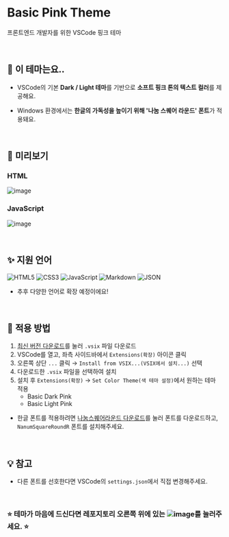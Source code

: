 # Basic Pink Theme
프론트엔드 개발자를 위한 VSCode 핑크 테마

<br>

## 🌸 이 테마는요..
- VSCode의 기본 **Dark / Light 테마**를 기반으로 **소프트 핑크 톤의 텍스트 컬러**를 제공해요.

- Windows 환경에서는 **한글의 가독성을 높이기 위해 '나눔 스퀘어 라운드' 폰트**가 적용돼요.

<br>

## 👀 미리보기
### HTML
![image](https://github.com/user-attachments/assets/b997442c-a461-4f1e-aca1-bc6ae620d316)
### JavaScript
![image](https://github.com/user-attachments/assets/b40a771a-c549-4ee5-a52b-7619ed9b2de5)

<br>

## ✨ 지원 언어
![HTML5](https://img.shields.io/badge/HTML-E34F26?style=flat&logo=HTML5&logoColor=white) ![CSS3](https://img.shields.io/badge/CSS-1572B6?style=flat&logo=CSS3&logoColor=white) ![JavaScript](https://img.shields.io/badge/JavaScript-F7DF1E?style=flat&logo=JavaScript&logoColor=black) ![Markdown](https://img.shields.io/badge/Markdown-000000?style=flat&logo=Markdown&logoColor=white) ![JSON](https://img.shields.io/badge/JSON-5E5C5C?style=flat&logo=JSON&logoColor=white)

- 추후 다양한 언어로 확장 예정이에요!

<br>

## 💾 적용 방법
1. [최신 버전 다운로드](https://github.com/Hayoung0708/basic-pink-theme/raw/refs/heads/main/version/basic-pink-theme-1.0.3.vsix)를 눌러 `.vsix` 파일 다운로드
2. VSCode를 열고, 좌측 사이드바에서 `Extensions(확장)` 아이콘 클릭
3. 오른쪽 상단 `...` 클릭 → `Install from VSIX...(VSIX에서 설치...)` 선택
4. 다운로드한 `.vsix` 파일을 선택하여 설치
5. 설치 후 `Extensions(확장)` → `Set Color Theme(색 테마 설정)`에서 원하는 테마 적용
   - Basic Dark Pink
   - Basic Light Pink
- 한글 폰트를 적용하려면 [나눔스퀘어라운드 다운로드](https://hangeul.naver.com/hangeul_static/webfont/zips/nanum-square-round.zip)를 눌러 폰트를 다운로드하고, `NanumSquareRoundR` 폰트를 설치해주세요.

<br>

## 💡 참고
- 다른 폰트를 선호한다면 VSCode의 `settings.json`에서 직접 변경해주세요.

<br>

### ⭐ 테마가 마음에 드신다면 레포지토리 오른쪽 위에 있는 ![image](https://github.com/user-attachments/assets/331e10c8-b07c-4a91-b4e3-7816aa1694a1)를 눌러주세요. ⭐